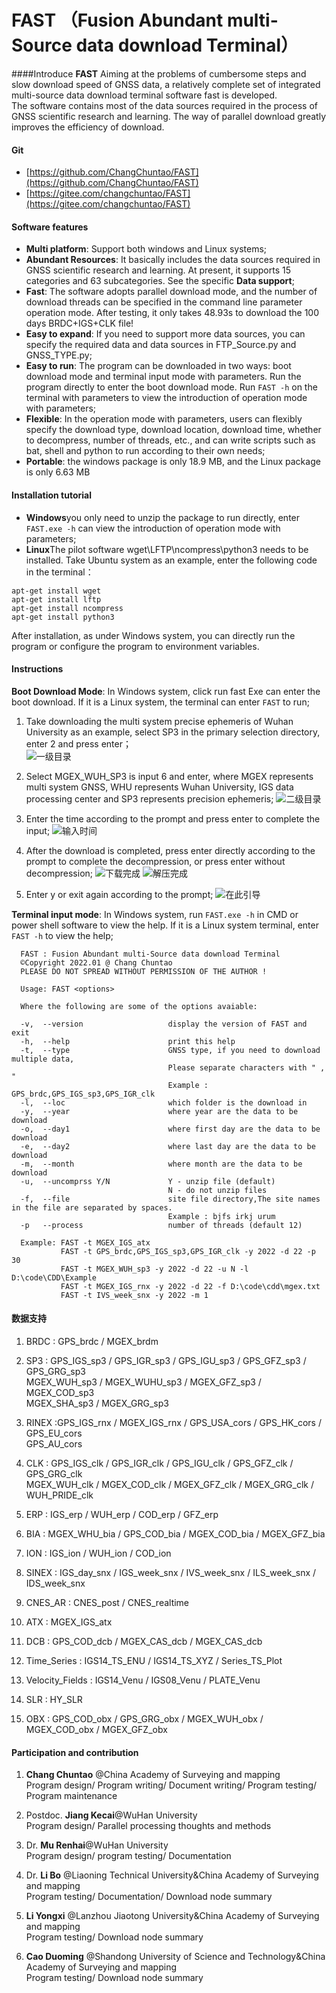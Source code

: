# FAST （Fusion Abundant multi-Source data download Terminal）

####Introduce
**FAST**
Aiming at the problems of cumbersome steps and slow download speed of GNSS data, a relatively complete set of integrated multi-source data download terminal software fast is developed.   
The software contains most of the data sources required in the process of GNSS scientific research and learning. The way of parallel download greatly improves the efficiency of download.

#### Git
- [https://github.com/ChangChuntao/FAST](https://github.com/ChangChuntao/FAST)
- [https://gitee.com/changchuntao/FAST](https://gitee.com/changchuntao/FAST)


#### Software features

- **Multi platform**: Support both windows and Linux systems;
- **Abundant Resources**: It basically includes the data sources required in GNSS scientific research and learning. At present, it supports 15 categories and 63 subcategories. See the specific **Data support**;
- **Fast**: The software adopts parallel download mode, and the number of download threads can be specified in the command line parameter operation mode. After testing, it only takes 48.93s to download the 100 days BRDC+IGS+CLK file!
- **Easy to expand**: If you need to support more data sources, you can specify the required data and data sources in FTP_Source.py and GNSS_TYPE.py;
- **Easy to run**: The program can be downloaded in two ways: boot download mode and terminal input mode with parameters. Run the program directly to enter the boot download mode. Run `FAST -h` on the terminal with parameters to view the introduction of operation mode with parameters;
- **Flexible**: In the operation mode with parameters, users can flexibly specify the download type, download location, download time, whether to decompress, number of threads, etc., and can write scripts such as bat, shell and python to run according to their own needs;
- **Portable**: the windows package is only 18.9 MB, and the Linux package is only 6.63 MB


#### Installation tutorial

- **Windows**you only need to unzip the package to run directly, enter `FAST.exe -h` can view the introduction of operation mode with parameters;
- **Linux**The pilot software wget\LFTP\ncompress\python3 needs to be installed. Take Ubuntu system as an example, enter the following code in the terminal：  

```
apt-get install wget
apt-get install lftp
apt-get install ncompress
apt-get install python3
```

After installation, as under Windows system, you can directly run the program or configure the program to environment variables.

#### Instructions

**Boot Download Mode**: In Windows system, click run fast Exe can enter the boot download. If it is a Linux system, the terminal can enter `FAST` to run;  
1. Take downloading the multi system precise ephemeris of Wuhan University as an example, select SP3 in the primary selection directory, enter 2 and press enter；  
![一级目录](Windows/RUN_image/%E5%BC%95%E5%AF%BC%E4%B8%BB%E7%9B%AE%E5%BD%95.png)
  
2. Select MGEX_WUH_SP3 is input 6 and enter, where MGEX represents multi system GNSS, WHU represents Wuhan University, IGS data processing center and SP3 represents precision ephemeris;
![二级目录](Windows/RUN_image/%E5%BC%95%E5%AF%BC%E4%BA%8C%E7%BA%A7%E7%9B%AE%E5%BD%95.png)  
  
3. Enter the time according to the prompt and press enter to complete the input;
![输入时间](Windows/RUN_image/%E8%BE%93%E5%85%A5%E6%97%B6%E9%97%B4.png)

4. After the download is completed, press enter directly according to the prompt to complete the decompression, or press enter without decompression;
![下载完成](Windows/RUN_image/%E8%A7%A3%E5%8E%8B.png)
![解压完成](Windows/RUN_image/%E4%B8%8B%E8%BD%BD%E5%AE%8C%E6%88%90.png)  

5. Enter y or exit again according to the prompt;
![在此引导](Windows/RUN_image/%E5%86%8D%E6%AC%A1%E5%BC%95%E5%AF%BC.png)
  
**Terminal input mode**: In Windows system, run `FAST.exe -h` in CMD or power shell software to view the help. If it is a Linux system terminal, enter `FAST -h` to view the help;
```
  FAST : Fusion Abundant multi-Source data download Terminal
  ©Copyright 2022.01 @ Chang Chuntao
  PLEASE DO NOT SPREAD WITHOUT PERMISSION OF THE AUTHOR !

  Usage: FAST <options>

  Where the following are some of the options avaiable:

  -v,  --version                   display the version of FAST and exit
  -h,  --help                      print this help
  -t,  --type                      GNSS type, if you need to download multiple data,
                                   Please separate characters with " , "
                                   Example : GPS_brdc,GPS_IGS_sp3,GPS_IGR_clk
  -l,  --loc                       which folder is the download in
  -y,  --year                      where year are the data to be download
  -o,  --day1                      where first day are the data to be download
  -e,  --day2                      where last day are the data to be download
  -m,  --month                     where month are the data to be download
  -u,  --uncomprss Y/N             Y - unzip file (default)
                                   N - do not unzip files
  -f,  --file                      site file directory,The site names in the file are separated by spaces.
                                   Example : bjfs irkj urum
  -p   --process                   number of threads (default 12)

  Example: FAST -t MGEX_IGS_atx
           FAST -t GPS_brdc,GPS_IGS_sp3,GPS_IGR_clk -y 2022 -d 22 -p 30
           FAST -t MGEX_WUH_sp3 -y 2022 -d 22 -u N -l D:\code\CDD\Example
           FAST -t MGEX_IGS_rnx -y 2022 -d 22 -f D:\code\cdd\mgex.txt
           FAST -t IVS_week_snx -y 2022 -m 1
```


#### 数据支持

1.  BRDC : GPS_brdc / MGEX_brdm  
  

2.  SP3 : GPS_IGS_sp3 / GPS_IGR_sp3 / GPS_IGU_sp3 / GPS_GFZ_sp3 / GPS_GRG_sp3   
    MGEX_WUH_sp3 / MGEX_WUHU_sp3 / MGEX_GFZ_sp3 / MGEX_COD_sp3  
    MGEX_SHA_sp3 / MGEX_GRG_sp3


3.  RINEX :GPS_IGS_rnx / MGEX_IGS_rnx / GPS_USA_cors / GPS_HK_cors / GPS_EU_cors  
    GPS_AU_cors


4.  CLK : GPS_IGS_clk / GPS_IGR_clk / GPS_IGU_clk / GPS_GFZ_clk / GPS_GRG_clk   
    MGEX_WUH_clk / MGEX_COD_clk / MGEX_GFZ_clk / MGEX_GRG_clk / WUH_PRIDE_clk


5.  ERP : IGS_erp / WUH_erp / COD_erp / GFZ_erp


6.  BIA : MGEX_WHU_bia / GPS_COD_bia / MGEX_COD_bia / MGEX_GFZ_bia


7.  ION : IGS_ion / WUH_ion / COD_ion


8.  SINEX : IGS_day_snx / IGS_week_snx / IVS_week_snx / ILS_week_snx / IDS_week_snx


9.  CNES_AR : CNES_post / CNES_realtime


10. ATX : MGEX_IGS_atx


11. DCB : GPS_COD_dcb / MGEX_CAS_dcb / MGEX_CAS_dcb  


12. Time_Series : IGS14_TS_ENU / IGS14_TS_XYZ / Series_TS_Plot  


13. Velocity_Fields : IGS14_Venu / IGS08_Venu / PLATE_Venu  


14. SLR : HY_SLR  


15. OBX : GPS_COD_obx / GPS_GRG_obx / MGEX_WUH_obx / MGEX_COD_obx / MGEX_GFZ_obx

#### Participation and contribution


1. **Chang Chuntao** @China Academy of Surveying and mapping  
    Program design/ Program writing/ Document writing/ Program testing/ Program maintenance  

2. Postdoc. **Jiang Kecai**@WuHan University  
    Program design/ Parallel processing thoughts and methods

3. Dr. **Mu Renhai**@WuHan University  
    Program design/ program testing/ Documentation


4. Dr. **Li Bo** @Liaoning Technical University&China Academy of Surveying and mapping  
    Program testing/ Documentation/ Download node summary


5.  **Li Yongxi** @Lanzhou Jiaotong University&China Academy of Surveying and mapping  
    Program testing/ Download node summary


6.  **Cao Duoming** @Shandong University of Science and Technology&China Academy of Surveying and mapping  
    Program testing/ Download node summary
